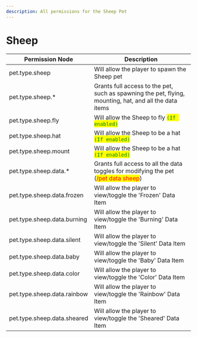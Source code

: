 ```yaml
---
description: All permissions for the Sheep Pet
---
```



# Sheep
| Permission Node | Description |
| - | - |
| pet.type.sheep | Will allow the player to spawn the Sheep pet |
| pet.type.sheep.* | Grants full access to the pet, such as spawning the pet, flying, mounting, hat, and all the data items |
| pet.type.sheep.fly | Will allow the Sheep to fly <mark style="color:green;">`(If enabled)`</mark> |
| pet.type.sheep.hat | Will allow the Sheep to be a hat <mark style="color:green;">`(If enabled)`</mark> |
| pet.type.sheep.mount | Will allow the Sheep to be a hat <mark style="color:green;">`(If enabled)`</mark> |
| pet.type.sheep.data.* | Grants full access to all the data toggles for modifying the pet (<mark style="color:red;">/pet data sheep</mark>) |
| pet.type.sheep.data.frozen | Will allow the player to view/toggle the 'Frozen' Data Item |
| pet.type.sheep.data.burning | Will allow the player to view/toggle the 'Burning' Data Item |
| pet.type.sheep.data.silent | Will allow the player to view/toggle the 'Silent' Data Item |
| pet.type.sheep.data.baby | Will allow the player to view/toggle the 'Baby' Data Item |
| pet.type.sheep.data.color | Will allow the player to view/toggle the 'Color' Data Item |
| pet.type.sheep.data.rainbow | Will allow the player to view/toggle the 'Rainbow' Data Item |
| pet.type.sheep.data.sheared | Will allow the player to view/toggle the 'Sheared' Data Item |

